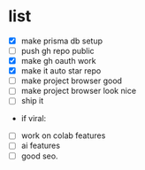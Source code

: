 # list
- [x] make prisma db setup
- [ ] push gh repo public
- [x] make gh oauth work
- [x] make it auto star repo 
- [ ] make project browser good 
- [ ] make project browser look nice
- [ ] ship it
- if viral: 
- [ ] work on colab features
- [ ] ai features
- [ ] good seo.